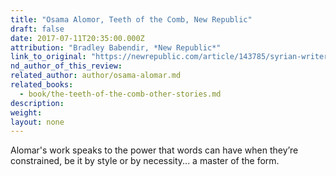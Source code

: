 ```yaml
---
title: "Osama Alomor, Teeth of the Comb, New Republic"
draft: false
date: 2017-07-11T20:35:00.000Z
attribution: "Bradley Babendir, *New Republic*"
link_to_original: "https://newrepublic.com/article/143785/syrian-writer-takes-war"
nd_author_of_this_review:
related_author: author/osama-alomar.md
related_books:
  - book/the-teeth-of-the-comb-other-stories.md
description:
weight:
layout: none
---
```

Alomar's work speaks to the power that words can have when they’re constrained, be it by style or by necessity... a master of the form.

